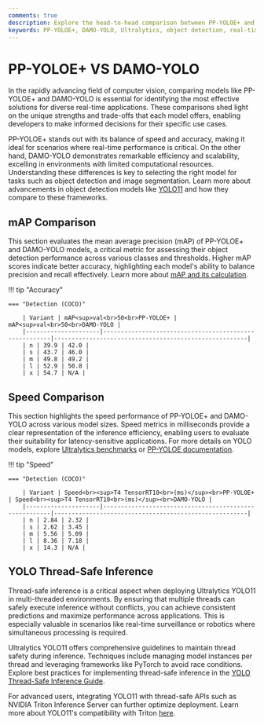 ```yaml
---
comments: true  
description: Explore the head-to-head comparison between PP-YOLOE+ and DAMO-YOLO, two state-of-the-art models leading advancements in object detection and real-time AI. Discover their performance, accuracy, and suitability for edge AI and computer vision applications.  
keywords: PP-YOLOE+, DAMO-YOLO, Ultralytics, object detection, real-time AI, edge AI, computer vision, model comparison
---
```


# PP-YOLOE+ VS DAMO-YOLO

In the rapidly advancing field of computer vision, comparing models like PP-YOLOE+ and DAMO-YOLO is essential for identifying the most effective solutions for diverse real-time applications. These comparisons shed light on the unique strengths and trade-offs that each model offers, enabling developers to make informed decisions for their specific use cases.

PP-YOLOE+ stands out with its balance of speed and accuracy, making it ideal for scenarios where real-time performance is critical. On the other hand, DAMO-YOLO demonstrates remarkable efficiency and scalability, excelling in environments with limited computational resources. Understanding these differences is key to selecting the right model for tasks such as object detection and image segmentation. Learn more about advancements in object detection models like [YOLO11](https://docs.ultralytics.com/models/yolo11/) and how they compare to these frameworks.


## mAP Comparison

This section evaluates the mean average precision (mAP) of PP-YOLOE+ and DAMO-YOLO models, a critical metric for assessing their object detection performance across various classes and thresholds. Higher mAP scores indicate better accuracy, highlighting each model's ability to balance precision and recall effectively. Learn more about [mAP and its calculation](https://www.ultralytics.com/glossary/mean-average-precision-map).


!!! tip "Accuracy"

	=== "Detection (COCO)"

		| Variant | mAP<sup>val<br>50<br>PP-YOLOE+ | mAP<sup>val<br>50<br>DAMO-YOLO |
		|---------------------|-------------------------------------------------------|-------------------------------------------------------|
		| n | 39.9 | 42.0 |
		| s | 43.7 | 46.0 |
		| m | 49.8 | 49.2 |
		| l | 52.9 | 50.8 |
		| x | 54.7 | N/A |
		

## Speed Comparison

This section highlights the speed performance of PP-YOLOE+ and DAMO-YOLO across various model sizes. Speed metrics in milliseconds provide a clear representation of the inference efficiency, enabling users to evaluate their suitability for latency-sensitive applications. For more details on YOLO models, explore [Ultralytics benchmarks](https://docs.ultralytics.com/reference/utils/benchmarks/) or [PP-YOLOE documentation](https://github.com/PaddlePaddle/PaddleDetection).


!!! tip "Speed"

	=== "Detection (COCO)"

		| Variant | Speed<br><sup>T4 TensorRT10<br>(ms)</sup><br>PP-YOLOE+ | Speed<br><sup>T4 TensorRT10<br>(ms)</sup><br>DAMO-YOLO |
		|---------------------|-------------------------------------------------------|-------------------------------------------------------|
		| n | 2.84 | 2.32 |
		| s | 2.62 | 3.45 |
		| m | 5.56 | 5.09 |
		| l | 8.36 | 7.18 |
		| x | 14.3 | N/A |

## YOLO Thread-Safe Inference

Thread-safe inference is a critical aspect when deploying Ultralytics YOLO11 in multi-threaded environments. By ensuring that multiple threads can safely execute inference without conflicts, you can achieve consistent predictions and maximize performance across applications. This is especially valuable in scenarios like real-time surveillance or robotics where simultaneous processing is required.

Ultralytics YOLO11 offers comprehensive guidelines to maintain thread safety during inference. Techniques include managing model instances per thread and leveraging frameworks like PyTorch to avoid race conditions. Explore best practices for implementing thread-safe inference in the [YOLO Thread-Safe Inference Guide](https://docs.ultralytics.com/guides/yolo-thread-safe-inference/). 

For advanced users, integrating YOLO11 with thread-safe APIs such as NVIDIA Triton Inference Server can further optimize deployment. Learn more about YOLO11's compatibility with Triton [here](https://docs.ultralytics.com/integrations/).

